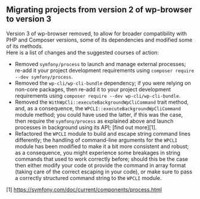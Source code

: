 ##  Migrating projects from version 2 of wp-browser to version 3

Version 3 of wp-browser removed, to allow for broader compatibility with PHP and Composer versions, some of its 
dependencies and modified some of its methods.  
Here is a list of changes and the suggested courses of action:

* Removed `symfony/process` to launch and manage external processes; re-add it your project development 
requirements using `composer require --dev symfony/process`.
* Removed the `wp-cli/wp-cli-bundle` dependency; if you were relying on non-core
 packages, then re-add it to your project development requirements using `composer require --dev wp-cli/wp-cli-bundle`.  
* Removed the `WithWpCli::executeBackgroundWpCliCommand` trait method, and, as a consequence, the 
`WPCLI::executeBackgroundWpCliCommand` module method; you could have used the latter, if this was the case, then 
require the `symfony/process` as explained above and launch processes in background using its API; [find out more][1].
* Refactored the `WPCLI` module to build and escape string command lines differently; the handling of command-line arguments
for the `WPCLI` module has been modified to make it a bit more consistent and robust; as a consequence, you might experience
some breakages in string commands that used to work correctly before; should this be the case then either modify
your code ot provide the command in array format (taking care of the correct escaping in your code), or make sure to 
pass a correctly structured command string to the `WPCLI` module.

[1] https://symfony.com/doc/current/components/process.html
